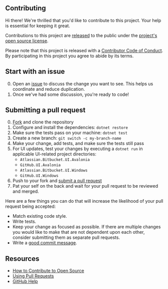 ## Contributing

[issue]: https://github.com/microsoft/Git-Credential-Manager-Core/issues 
[fork]: https://github.com/microsoft/Git-Credential-Manager-Core/fork
[pr]: https://github.com/microsoft/Git-Credential-Manager-Core/compare
[code-of-conduct]: CODE_OF_CONDUCT.md

Hi there! We're thrilled that you'd like to contribute to this project. Your help is essential for keeping it great.

Contributions to this project are [released](https://help.github.com/articles/github-terms-of-service/#6-contributions-under-repository-license) to the public under the [project's open source license](LICENSE).

Please note that this project is released with a [Contributor Code of Conduct][code-of-conduct]. By participating in this project you agree to abide by its terms.

## Start with an issue

0. Open an [issue][issue] to discuss the change you want to see.
This helps us coordinate and reduce duplication.
0. Once we've had some discussion, you're ready to code!

## Submitting a pull request

0. [Fork][fork] and clone the repository
0. Configure and install the dependencies: `dotnet restore`
0. Make sure the tests pass on your machine: `dotnet test`
0. Create a new branch: `git switch -c my-branch-name`
0. Make your change, add tests, and make sure the tests still pass
0. For UI updates, test your changes by executing a `dotnet run` in applicable UI-related project directories:
    - `Atlassian.Bitbucket.UI.Avalonia`
    - `GitHub.UI.Avalonia`
    - `Atlassian.Bitbucket.UI.Windows`
    - `GitHub.UI.Windows`
0. Push to your fork and [submit a pull request][pr]
0. Pat your self on the back and wait for your pull request to be reviewed and merged.

Here are a few things you can do that will increase the likelihood of your pull request being accepted:

- Match existing code style.
- Write tests.
- Keep your change as focused as possible. If there are multiple changes you would like to make that are not dependent upon each other, consider submitting them as separate pull requests.
- Write a [good commit message](http://tbaggery.com/2008/04/19/a-note-about-git-commit-messages.html).

## Resources

- [How to Contribute to Open Source](https://opensource.guide/how-to-contribute/)
- [Using Pull Requests](https://help.github.com/articles/about-pull-requests/)
- [GitHub Help](https://help.github.com)
